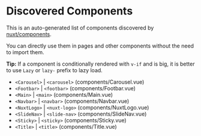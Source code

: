 # Discovered Components

This is an auto-generated list of components discovered by [nuxt/components](https://github.com/nuxt/components).

You can directly use them in pages and other components without the need to import them.

**Tip:** If a component is conditionally rendered with `v-if` and is big, it is better to use `Lazy` or `lazy-` prefix to lazy load.

- `<Carousel>` | `<carousel>` (components/Carousel.vue)
- `<Footbar>` | `<footbar>` (components/Footbar.vue)
- `<Main>` | `<main>` (components/Main.vue)
- `<Navbar>` | `<navbar>` (components/Navbar.vue)
- `<NuxtLogo>` | `<nuxt-logo>` (components/NuxtLogo.vue)
- `<SlideNav>` | `<slide-nav>` (components/SlideNav.vue)
- `<Sticky>` | `<sticky>` (components/Sticky.vue)
- `<Title>` | `<title>` (components/Title.vue)
